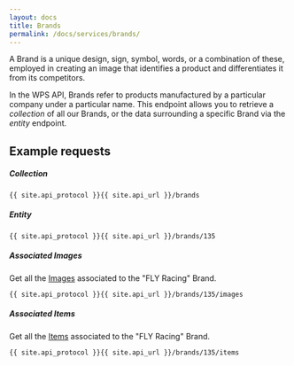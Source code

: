 ```yaml
---
layout: docs
title: Brands
permalink: /docs/services/brands/
---
```


[var_Images]: /docs/services/images
[var_Items]: /docs/services/items

A Brand is a unique design, sign, symbol, words, or a combination of these, employed in creating an image that identifies a product and differentiates it from its competitors. 

In the WPS API, Brands refer to products manufactured by a particular company under a particular name. This endpoint allows you to retrieve a *collection* of all our Brands, or 
the data surrounding a specific Brand via the *entity* endpoint.

## Example requests

##### Collection

```
{{ site.api_protocol }}{{ site.api_url }}/brands
```

##### Entity

```
{{ site.api_protocol }}{{ site.api_url }}/brands/135
```

##### Associated Images

 Get all the [Images][var_Images] associated to the "FLY Racing" Brand.
 
```
{{ site.api_protocol }}{{ site.api_url }}/brands/135/images
```

##### Associated Items

Get all the [Items][var_Items] associated to the "FLY Racing" Brand.

```
{{ site.api_protocol }}{{ site.api_url }}/brands/135/items
```
